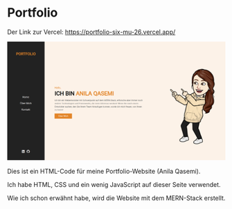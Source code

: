 # Portfolio
Der Link zur Vercel: https://portfolio-six-mu-26.vercel.app/

![alt text](images/Readme.png)

Dies ist ein HTML-Code für meine Portfolio-Website (Anila Qasemi).

Ich habe HTML, CSS und ein wenig JavaScript auf dieser Seite verwendet.

Wie ich schon erwähnt habe, wird die Website mit dem MERN-Stack erstellt.
